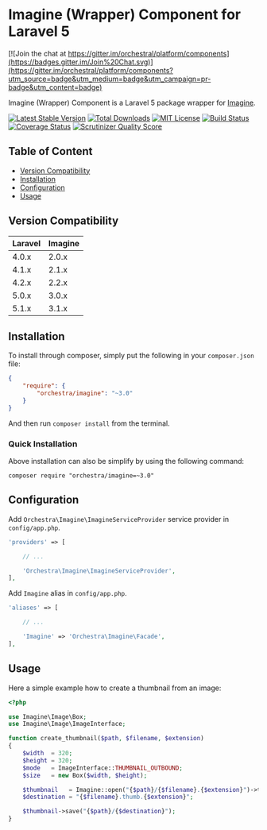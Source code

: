 Imagine (Wrapper) Component for Laravel 5
==============

[![Join the chat at https://gitter.im/orchestral/platform/components](https://badges.gitter.im/Join%20Chat.svg)](https://gitter.im/orchestral/platform/components?utm_source=badge&utm_medium=badge&utm_campaign=pr-badge&utm_content=badge)

Imagine (Wrapper) Component is a Laravel 5 package wrapper for [Imagine](https://github.com/avalanche123/Imagine).

[![Latest Stable Version](https://img.shields.io/github/release/orchestral/imagine.svg?style=flat-square)](https://packagist.org/packages/orchestra/imagine)
[![Total Downloads](https://img.shields.io/packagist/dt/orchestra/imagine.svg?style=flat-square)](https://packagist.org/packages/orchestra/imagine)
[![MIT License](https://img.shields.io/packagist/l/orchestra/imagine.svg?style=flat-square)](https://packagist.org/packages/orchestra/imagine)
[![Build Status](https://img.shields.io/travis/orchestral/imagine/master.svg?style=flat-square)](https://travis-ci.org/orchestral/imagine)
[![Coverage Status](https://img.shields.io/coveralls/orchestral/imagine/master.svg?style=flat-square)](https://coveralls.io/r/orchestral/imagine?branch=master)
[![Scrutinizer Quality Score](https://img.shields.io/scrutinizer/g/orchestral/imagine/master.svg?style=flat-square)](https://scrutinizer-ci.com/g/orchestral/imagine/)

## Table of Content

* [Version Compatibility](#version-compatibility)
* [Installation](#installation)
* [Configuration](#configuration)
* [Usage](#usage)

## Version Compatibility

Laravel    | Imagine
:----------|:----------
 4.0.x     | 2.0.x
 4.1.x     | 2.1.x
 4.2.x     | 2.2.x
 5.0.x     | 3.0.x
 5.1.x     | 3.1.x

## Installation

To install through composer, simply put the following in your `composer.json` file:

```json
{
	"require": {
		"orchestra/imagine": "~3.0"
	}
}
```

And then run `composer install` from the terminal.

### Quick Installation

Above installation can also be simplify by using the following command:

	composer require "orchestra/imagine=~3.0"

## Configuration

Add `Orchestra\Imagine\ImagineServiceProvider` service provider in `config/app.php`.

```php
'providers' => [

	// ...

	'Orchestra\Imagine\ImagineServiceProvider',
],
```

Add `Imagine` alias in `config/app.php`.

```php
'aliases' => [

	// ...

	'Imagine' => 'Orchestra\Imagine\Facade',
],
```

## Usage

Here a simple example how to create a thumbnail from an image:

```php
<?php

use Imagine\Image\Box;
use Imagine\Image\ImageInterface;

function create_thumbnail($path, $filename, $extension)
{
    $width  = 320;
    $height = 320;
    $mode   = ImageInterface::THUMBNAIL_OUTBOUND;
    $size   = new Box($width, $height);

    $thumbnail   = Imagine::open("{$path}/{$filename}.{$extension}")->thumbnail($size, $mode);
    $destination = "{$filename}.thumb.{$extension}";

    $thumbnail->save("{$path}/{$destination}");
}
```
